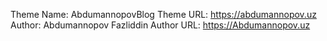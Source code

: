 Theme Name: AbdumannopovBlog
Theme URL: https://abdumannopov.uz
Author: Abdumannopov Fazliddin
Author URL: https://Abdumannopov.uz
